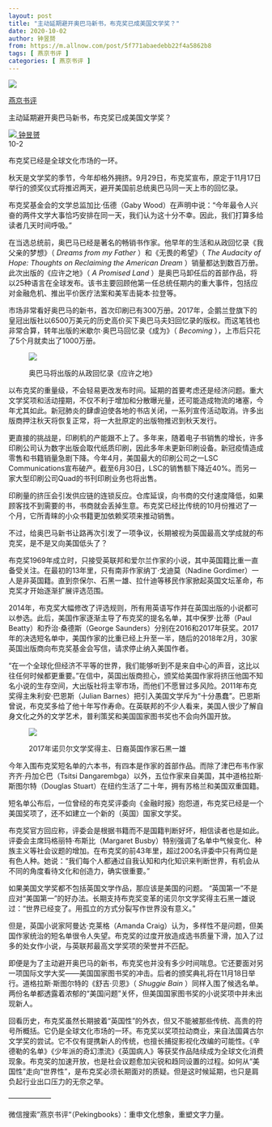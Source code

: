 ```yaml
---
layout: post
title: "主动延期避开奥巴马新书，布克奖已成美国文学奖？"
date: 2020-10-02
author: 钟昱赟
from: https://m.allnow.com/post/5f771abaedebb22f4a5862b8
tags: [ 燕京书评 ]
categories: [ 燕京书评 ]
---
```


<div class="main" data-v-7f77c10f="" data-v-c130297e="">
 <div class="head-img-wrap" data-v-7f77c10f="">
  <img class="head-img" data-v-7f77c10f="" src="//img.allhistory.com/now/2020-10-02/5f772522d7f8a70001eefe21.png?imageView2/2/w/750"/>
  <!-- -->
 </div>
 <div class="column-wrap" data-v-7f77c10f="">
  <p class="column" data-v-7f77c10f="">
   <a class="column-link" data-v-7f77c10f="" href="/column/199">
    燕京书评
   </a>
   <!-- -->
  </p>
  <p class="title" data-v-7f77c10f="">
   主动延期避开奥巴马新书，布克奖已成美国文学奖？
  </p>
 </div>
 <div class="author-wrap" data-v-7f77c10f="">
  <div class="left" data-v-7f77c10f="">
   <a class="single-avatar" data-v-7f77c10f="" href="/user/1409506">
    <img data-v-7f77c10f="" src="//pic.allhistory.com/T1EXZCBXCQ1RCvBVdK.jpg?imageView2/2/w/64"/>
   </a>
   <a class="single-name" data-v-7f77c10f="" href="/user/1409506">
    钟昱赟
   </a>
   <div class="icon" data-v-7f77c10f="">
   </div>
  </div>
  <div class="time" data-v-7f77c10f="">
   10-2
  </div>
 </div>
 <div class="abstract-wrap" data-v-7f77c10f="">
  <p class="abstract" data-v-7f77c10f="">
   布克奖已经是全球文化市场的一环。
  </p>
 </div>
 <div data-v-7f77c10f="" id="article-content">
  <p>
   秋天是文学奖的季节，今年却格外拥挤。9月29日，布克奖宣布，原定于11月17日举行的颁奖仪式将推迟两天，避开美国前总统奥巴马同一天上市的回忆录。
  </p>
  <p>
  </p>
  <p>
   布克奖基金会的文学总监加比·伍德（Gaby Wood）在声明中说：“今年最令人兴奋的两件文学大事恰巧安排在同一天，我们认为这十分不幸。因此，我们打算多给读者几天时间呼吸。”
  </p>
  <p>
  </p>
  <p>
   在当选总统前，奥巴马已经是著名的畅销书作家。他早年的生活和从政回忆录《我父亲的梦想》（
   <em>
    Dreams from my Father
   </em>
   ）和《无畏的希望》（
   <em>
    The Audacity of Hope: Thoughts on Reclaiming the American Dream
   </em>
   ）销量都达到数百万册。此次出版的《应许之地》（
   <em>
    A Promised Land
   </em>
   ）是奥巴马卸任后的首部作品，将以25种语言在全球发布。该书主要回顾他第一任总统任期内的重大事件，包括应对金融危机、推出平价医疗法案和美军击毙本·拉登等。
  </p>
  <p>
  </p>
  <p>
   市场非常看好奥巴马的新书，首次印刷已有300万册。2017年，企鹅兰登旗下的皇冠出版社以6500万美元的历史高价买下奥巴马夫妇回忆录的版权。而这笔钱也非常合算，转年出版的米歇尔·奥巴马回忆录《成为》（
   <em>
    Becoming
   </em>
   ），上市后只花了5个月就卖出了1000万册。
  </p>
  <p>
  </p>
  <figure class="image-box dls-image-block dls-media-image">
   <img src="//img.allhistory.com/now/2020-10-02/5f77263ea4188f0001535022.png?imageView2/2/w/800">
    <figcaption class="dls-image-capture dls-capture">
     <p>
      奥巴马将出版的从政回忆录《应许之地》
     </p>
    </figcaption>
   </img>
  </figure>
  <p>
  </p>
  <p>
   以布克奖的重量级，不会轻易更改发布时间。延期的首要考虑还是经济问题。重大文学奖项和活动撞期，不仅不利于增加和分散曝光量，还可能造成物流的堵塞，今年尤其如此。新冠肺炎的肆虐迫使各地的书店关闭，一系列宣传活动取消。许多出版商押注秋天将恢复正常，将一大批原定的出版物推迟到秋天发行。
  </p>
  <p>
  </p>
  <p>
   更直接的挑战是，印刷机的产能跟不上了。多年来，随着电子书销售的增长，许多印刷公司认为数字出版会取代纸质印刷，因此多年未更新印刷设备。新冠疫情造成零售和书籍销量急剧下降。今年4月，美国最大的印刷公司之一LSC Communications宣布破产。截至6月30日，LSC的销售额下降近40%。而另一家大型印刷公司Quad的书刊印刷业务也将出售。
  </p>
  <p>
  </p>
  <p>
   印刷量的挤压会引发供应链的连锁反应。仓库延误，向书商的交付速度降低，如果顾客找不到需要的书，书商就会丢掉生意。布克奖已经比传统的10月份推迟了一个月，它所青睐的小众书籍更加依赖奖项来推动销售。
  </p>
  <p>
  </p>
  <p>
   不过，给奥巴马新书让路再次引发了一项争议，长期被视为英国最高文学成就的布克奖，是不是又向美国低头了？
  </p>
  <p>
  </p>
  <p>
   布克奖1969年成立时，只接受英联邦和爱尔兰作家的小说，其中英国籍比重一直备受关注。在最初的13年里，只有南非作家纳丁·戈迪莫（Nadine Gordimer）一人是非英国籍。直到奈保尔、石黑一雄、拉什迪等移民作家掀起英国文坛革命，布克奖才开始逐渐扩展评选范围。
  </p>
  <p>
  </p>
  <p>
   2014年，布克奖大幅修改了评选规则，所有用英语写作并在英国出版的小说都可以参选。此后，美国作家逐渐主导了布克奖的提名名单，其中保罗·比蒂（Paul Beatty）和乔治·桑德斯（George Saunders）分别在2016和2017年获奖。2017年的决选短名单中，美国作家的比重已经上升至一半，随后的2018年2月，30家英国出版商向布克奖基金会写信，请求停止纳入美国作者。
  </p>
  <p>
  </p>
  <p>
   “在一个全球化但经济不平等的世界，我们能够听到不是来自中心的声音，这比以往任何时候都更重要。”在信中，英国出版商担心，颁奖给美国作家将挤压他国不知名小说的生存空间，大出版社将主宰市场，而他们不愿冒过多风险。2011年布克奖得主朱利安·巴恩斯（Julian Barnes）把引入美国文学斥为“十分愚蠢”。巴恩斯曾说，布克奖多给了他十年写作寿命。在英联邦的不少人看来，美国人很少了解自身文化之外的文学艺术，普利策奖和美国国家图书奖也不会向外国开放。
  </p>
  <p>
  </p>
  <figure class="image-box dls-image-block dls-media-image">
   <img src="//img.allhistory.com/now/2020-10-02/5f772477a4188f000153501f.png?imageView2/2/w/800">
    <figcaption class="dls-image-capture dls-capture">
     <p>
      2017年诺贝尔文学奖得主、日裔英国作家石黑一雄
     </p>
    </figcaption>
   </img>
  </figure>
  <p>
  </p>
  <p>
   今年入围布克奖短名单的六本书，有四本是作家的首部作品。而除了津巴布韦作家齐齐·丹加仑巴（Tsitsi Dangarembga）以外，五位作家来自美国，其中道格拉斯·斯图尔特（Douglas Stuart）在纽约生活了二十年，拥有苏格兰和美国双重国籍。
  </p>
  <p>
  </p>
  <p>
   短名单公布后，一位曾经的布克奖评委向《金融时报》抱怨道，布克奖已经是一个美国奖项了，还不如建立一个新的（英国）国家文学奖。
  </p>
  <p>
  </p>
  <p>
   布克奖官方回应称，评委会是根据书籍而不是国籍判断好坏，相信读者也是如此。评委会主席玛格丽特·布斯比（Margaret Busby）特别强调了名单中气候变化、种族主义等社会议题的增加。在布克奖的前43年里，超过200名评委中只有两位是有色人种。她说：“我们每个人都通过自我认知和内化知识来判断世界，有机会从不同的角度看待文化和创造力，确实很重要。”
  </p>
  <p>
  </p>
  <p>
   如果美国文学奖都不包括英国文学作品，那应该是美国的问题。 “英国第一”不是应对“美国第一”的好办法。长期支持布克奖变革的诺贝尔文学奖得主石黑一雄说过：“世界已经变了。用孤立的方式分裂写作世界没有意义。”
  </p>
  <p>
  </p>
  <p>
   但是，英国小说家阿曼达·克莱格（Amanda Craig）认为，多样性不是问题，但美国作家统治的短名单很令人失望。布克奖的过度开放造成选书质量下滑，加入了过多的处女作小说，与英联邦最高文学奖项的荣誉并不匹配。
  </p>
  <p>
  </p>
  <p>
   即便是为了主动避开奥巴马的新书，布克奖也并没有多少时间喘息。它还要面对另一项国际文学大奖——美国国家图书奖的冲击。后者的颁奖典礼将在11月18日举行。道格拉斯·斯图尔特的《舒吉·贝恩》（
   <em>
    Shuggie Bain
   </em>
   ）同样入围了候选名单。两份名单都透露着浓郁的“美国问题”关怀，但美国国家图书奖的小说奖项中并未出现新人。
  </p>
  <p>
  </p>
  <p>
   回看历史，布克奖虽然长期披着“英国性”的外衣，但又不能被那些传统、高贵的符号所概括。它仍是全球文化市场的一环。布克奖以奖项拉动商业，来自法国龚古尔文学奖的尝试。它不仅有提携新人的传统，也擅长捕捉影视化改编的可能性。《辛德勒的名单》《少年派的奇幻漂流》《英国病人》等获奖作品陆续成为全球文化消费现象。布克奖的加速开放，也是社会议题愈加尖锐和趋同设置的过程。如何从“美国性”走向“世界性”，是布克奖必须长期面对的质疑。但是这时候延期，也只是肩负起行业出口压力的无奈之举。
  </p>
  <p>
  </p>
  <p>
   ——————
  </p>
  <p>
   微信搜索”燕京书评“（Pekingbooks）：重申文化想象，重塑文字力量。
  </p>
  <p>
  </p>
 </div>
</div>

